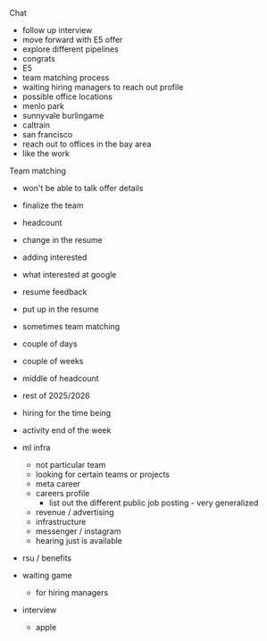Chat
- follow up interview
- move forward with E5 offer
- explore different pipelines
- congrats
- E5
- team matching process
- waiting hiring managers to reach out profile
- possible office locations
- menlo park
- sunnyvale burlingame
- caltrain
- san francisco
- reach out to offices in the bay area
- like the work

Team matching
- won't be able to talk offer details
- finalize the team
- headcount
- change in the resume
- adding interested
- what interested at google
- resume feedback
- put up in the resume
- sometimes team matching
- couple of days
- couple of weeks
- middle of headcount
- rest of 2025/2026
- hiring for the time being
- activity end of the week
- ml infra
  - not particular team
  - looking for certain teams or projects
  - meta career
  - careers profile
    - list out the different public job posting - very generalized
  - revenue / advertising
  - infrastructure
  - messenger / instagram
  - hearing just is available 

- rsu / benefits
- waiting game
  - for hiring managers
- interview
  - apple 